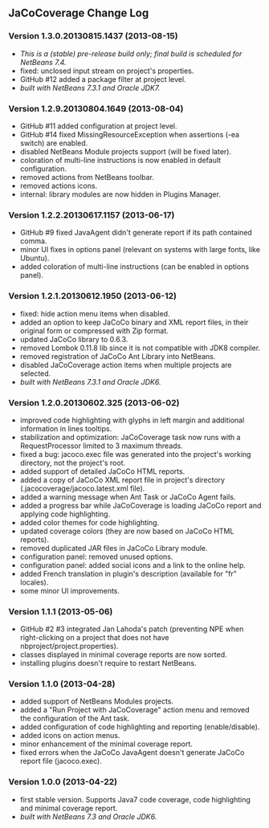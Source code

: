 ## JaCoCoverage Change Log

### Version 1.3.0.20130815.1437 (2013-08-15)
* *This is a (stable) pre-release build only; final build is scheduled for NetBeans 7.4.*
* fixed: unclosed input stream on project's properties.
* GitHub #12 added a package filter at project level.
* *built with NetBeans 7.3.1 and Oracle JDK7.*

### Version 1.2.9.20130804.1649 (2013-08-04)
* GitHub #11 added configuration at project level.
* GitHub #14 fixed MissingResourceException when assertions (-ea switch) are enabled.
* disabled NetBeans Module projects support (will be fixed later).
* coloration of multi-line instructions is now enabled in default configuration.
* removed actions from NetBeans toolbar.
* removed actions icons.
* internal: library modules are now hidden in Plugins Manager.

### Version 1.2.2.20130617.1157 (2013-06-17)
* GitHub #9 fixed JavaAgent didn't generate report if its path contained comma.
* minor UI fixes in options panel (relevant on systems with large fonts, like Ubuntu).
* added coloration of multi-line instructions (can be enabled in options panel).

### Version 1.2.1.20130612.1950 (2013-06-12)
* fixed: hide action menu items when disabled.
* added an option to keep JaCoCo binary and XML report files, in their original form or compressed with Zip format.
* updated JaCoCo library to 0.6.3.
* removed Lombok 0.11.8 lib since it is not compatible with JDK8 compiler.
* removed registration of JaCoCo Ant Library into NetBeans.
* disabled JaCoCoverage action items when multiple projects are selected.
* *built with NetBeans 7.3.1 and Oracle JDK6.*

### Version 1.2.0.20130602.325 (2013-06-02)
* improved code highlighting with glyphs in left margin and additional information in lines tooltips.
* stabilization and optimization: JaCoCoverage task now runs with a RequestProcessor limited to 3 maximum threads.
* fixed a bug: jacoco.exec file was generated into the project's working directory, not the project's root.
* added support of detailed JaCoCo HTML reports.
* added a copy of JaCoCo XML report file in project's directory (.jacocoverage/jacoco.latest.xml file).
* added a warning message when Ant Task or JaCoCo Agent fails.
* added a progress bar while JaCoCoverage is loading JaCoCo report and applying code highlighting.
* added color themes for code highlighting.
* updated coverage colors (they are now based on JaCoCo HTML reports).
* removed duplicated JAR files in JaCoCo Library module.
* configuration panel: removed unused options.
* configuration panel: added social icons and a link to the online help.
* added French translation in plugin's description (available for "fr" locales).
* some minor UI improvements.

### Version 1.1.1 (2013-05-06)
* GitHub #2 #3 integrated Jan Lahoda's patch (preventing NPE when right-clicking on a project that does not have nbproject/project.properties).
* classes displayed in minimal coverage reports are now sorted.
* installing plugins doesn't require to restart NetBeans.

### Version 1.1.0 (2013-04-28)
* added support of NetBeans Modules projects.
* added a "Run Project with JaCoCoverage" action menu and removed the configuration of the Ant task.
* added configuration of code highlighting and reporting (enable/disable).
* added icons on action menus.
* minor enhancement of the minimal coverage report.
* fixed errors when the JaCoCo JavaAgent doesn't generate JaCoCo report file (jacoco.exec).

### Version 1.0.0 (2013-04-22)
* first stable version. Supports Java7 code coverage, code highlighting and minimal coverage report.
* *built with NetBeans 7.3 and Oracle JDK6.*
